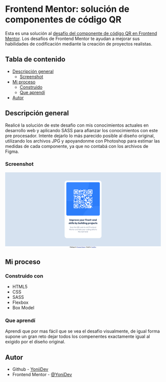 # Frontend Mentor: solución de componentes de código QR

Esta es una solución al [desafío del componente de código QR en Frontend Mentor](https://www.frontendmentor.io/challenges/qr-code-component-iux_sIO_H). Los desafíos de Frontend Mentor te ayudan a mejorar sus habilidades de codificación mediante la creación de proyectos realistas.

## Tabla de contenido

- [Descripción general](#Descripción-general)
  - [Screenshot](#Screenshot)
- [Mi proceso](#Mi-proceso)
  - [Construido](#Construido-con)
  - [Que aprendí](#Que-aprendí)
- [Autor](#Autor)

## Descripción general
Realicé la solución de este desafio con mis conocimientos actuales en desarrollo web y aplicando SASS para afianzar los conocimientos con este pre procesador. Intente dejarlo lo más parecido posible al diseño original, utilizando los archivos JPG y apoyandonme con Photoshop para estimar las medidas de cada componente, ya que no contabá con los archivos de Figma.

### Screenshot

![captura de pantalla de la solución](./screenshot/Screenshot_Frontend%20Mentor%20_QR_code_component.png)

## Mi proceso

### Construido con

- HTML5 
- CSS
- SASS
- Flexbox
- Box Model


### Que aprendí
Aprendi que por mas fácil que se vea el desafio visualmente, de igual forma supone un gran reto dejar todos los compenentes exactamente igual al exigido por el diseño original.


## Autor

- Github - [YoniiDev](https://github.com/YoniiDev)
- Frontend Mentor - [@YoniDev](https://www.frontendmentor.io/profile/YoniiDev)
